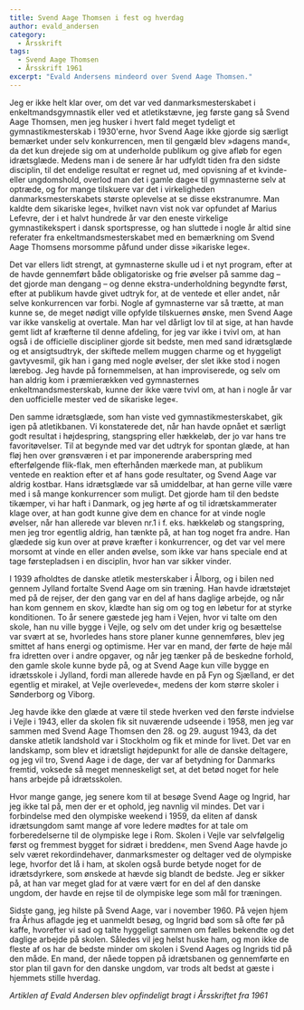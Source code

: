 ```yaml
---
title: Svend Aage Thomsen i fest og hverdag
author: evald_andersen
category:
  - Årsskrift
tags:
  - Svend Aage Thomsen
  - Årsskrift 1961
excerpt: "Evald Andersens mindeord over Svend Aage Thomsen."
---
```


Jeg er ikke helt klar over, om det var ved danmarksmesterskabet i enkeltmandsgymnastik eller ved et atletikstævne, jeg første gang så Svend Aage Thomsen, men jeg husker i hvert fald meget tydeligt et gymnastikmesterskab i 1930'erne, hvor Svend Aage ikke gjorde sig særligt bemærket under selv konkurrencen, men til gengæld blev »dagens mand«, da det kun drejede sig om at underholde publikum og give afløb for egen idrætsglæde. Medens man i de senere år har udfyldt tiden fra den sidste disciplin, til det endelige resultat er regnet ud, med opvisning af et kvinde- eller ungdomshold, overlod man det i gamle dage« til gymnasterne selv at optræde, og for mange tilskuere var det i virkeligheden danmarksmesterskabets største oplevelse at se disse ekstranumre. Man kaldte dem sikariske lege«, hvilket navn vist nok var opfundet af Marius Lefevre, der i et halvt hundrede år var den eneste virkelige gymnastikekspert i dansk sportspresse, og han sluttede i nogle år altid sine referater fra enkeltmandsmesterskabet med en bemærkning om Svend Aage Thomsens morsomme påfund under disse »ikariske lege«.

Det var ellers lidt strengt, at gymnasterne skulle ud i et nyt program, efter at de havde gennemført både obligatoriske og frie øvelser på samme dag – det gjorde man dengang – og denne ekstra-underholdning begyndte først, efter at publikum havde givet udtryk for, at de ventede et eller andet, når selve konkurrencen var forbi. Nogle af gymnasterne var så trætte, at man kunne se, de meget nødigt ville opfylde tilskuernes ønske, men Svend Aage var ikke vanskelig at overtale. Man har vel dårligt lov til at sige, at han havde gemt lidt af kræfterne til denne afdeling, for jeg var ikke i tvivl om, at han også i de officielle discipliner gjorde sit bedste, men med sand idrætsglæde og et ansigtsudtryk, der skiftede mellem muggen charme og et hyggeligt gavtyvesmil, gik han i gang med nogle øvelser, der slet ikke stod i nogen lærebog. Jeg havde på fornemmelsen, at han improviserede, og selv om han aldrig kom i præmierækken ved gymnasternes enkeltmandsmesterskab, kunne der ikke være tvivl om, at han i nogle år var den uofficielle mester ved de sikariske lege«.

Den samme idrætsglæde, som han viste ved gymnastikmesterskabet, gik igen på atletikbanen. Vi konstaterede det, når han havde opnået et særligt godt resultat i højdespring, stangspring eller hækkeløb, der jo var hans tre favoritøvelser. Til at begynde med var det udtryk for spontan glæde, at han fløj hen over grønsværen i et par imponerende araberspring med efterfølgende flik-flak, men efterhånden mærkede man, at publikum ventede en reaktion efter et af hans gode resultater, og Svend Aage var aldrig kostbar. Hans idrætsglæde var så umiddelbar, at han gerne ville være med i så mange konkurrencer som muligt. Det gjorde ham til den bedste tikæmper, vi har haft i Danmark, og jeg hørte af og til idrætskammerater klage over, at han godt kunne give dem en chance for at vinde nogle øvelser, når han allerede var bleven nr.1 i f. eks. hækkeløb og stangspring, men jeg tror egentlig aldrig, han tænkte på, at han tog noget fra andre. Han glædede sig kun over at prøve kræfter i konkurrencer, og det var vel mere morsomt at vinde en eller anden øvelse, som ikke var hans speciale end at tage førstepladsen i en disciplin, hvor han var sikker vinder.

I 1939 afholdtes de danske atletik mesterskaber i Ålborg, og i bilen ned gennem Jylland fortalte Svend Aage om sin træning. Han havde idrætstøjet med på de rejser, der den gang var en del af hans daglige arbejde, og når han kom gennem en skov, klædte han sig om og tog en løbetur for at styrke konditionen. To år senere gæstede jeg ham i Vejen, hvor vi talte om den skole, han nu ville bygge i Vejle, og selv om det under krig og besættelse var svært at se, hvorledes hans store planer kunne gennemføres, blev jeg smittet af hans energi og optimisme. Her var en mand, der førte de høje mål fra idretten over i andre opgaver, og når jeg tænker på de beskedne forhold, den gamle skole kunne byde på, og at Svend Aage kun ville bygge en idrætsskole i Jylland, fordi man allerede havde en på Fyn og Sjælland, er det egentlig et mirakel, at Vejle overlevede«, medens der kom større skoler i Sønderborg og Viborg.

Jeg havde ikke den glæde at være til stede hverken ved den første indvielse i Vejle i 1943, eller da skolen fik sit nuværende udseende i 1958, men jeg var sammen med Svend Aage Thomsen den 28. og 29. august 1943, da det danske atletik landshold var i Stockholm og fik et minde for livet. Det var en landskamp, som blev et idrætsligt højdepunkt for alle de danske deltagere, og jeg vil tro, Svend Aage i de dage, der var af betydning for Danmarks fremtid, voksede så meget menneskeligt set, at det betød noget for hele hans arbejde på idrætsskolen.

Hvor mange gange, jeg senere kom til at besøge Svend Aage og Ingrid, har jeg ikke tal på, men der er et ophold, jeg navnlig vil mindes. Det var i forbindelse med den olympiske weekend i 1959, da eliten af dansk idrætsungdom samt mange af vore ledere mødtes for at tale om forberedelserne til de olympiske lege i Rom. Skolen i Vejle var selvfølgelig først og fremmest bygget for sidræt i bredden«, men Svend Aage havde jo selv været rekordindehaver, danmarksmester og deltager ved de olympiske lege, hvorfor det lå i ham, at skolen også burde betyde noget for de idrætsdyrkere, som ønskede at hævde sig blandt de bedste. Jeg er sikker på, at han var meget glad for at være vært for en del af den danske ungdom, der havde en rejse til de olympiske lege som mål for træningen.

Sidste gang, jeg hilste på Svend Aage, var i november 1960. På vejen hjem fra Århus aflagde jeg et uanmeldt besøg, og Ingrid bød som så ofte før på kaffe, hvorefter vi sad og talte hyggeligt sammen om fælles bekendte og det daglige arbejde på skolen. Således vil jeg helst huske ham, og mon ikke de fleste af os har de bedste minder om skolen i Svend Aages og Ingrids tid på den måde. En mand, der nåede toppen på idrætsbanen og gennemførte en stor plan til gavn for den danske ungdom, var trods alt bedst at gæste i hjemmets stille hverdag.

_Artiklen af Evald Andersen blev opfindeligt bragt i Årsskriftet fra 1961_
